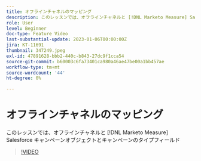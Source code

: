 ```yaml
---
title: オフラインチャネルのマッピング
description: このレッスンでは、オフラインチャネルと [!DNL Marketo Measure] Salesforce キャンペーンオブジェクトとキャンペーンのタイプフィールド
role: User
level: Beginner
doc-type: Feature Video
last-substantial-update: 2023-01-06T00:00:00Z
jira: KT-11691
thumbnail: 347249.jpeg
exl-id: 47891628-bbb2-440c-b843-27dc9f1cca54
source-git-commit: b60003c6fa73401ca980a46ae47be00a1bb457ae
workflow-type: tm+mt
source-wordcount: '44'
ht-degree: 0%

---
```


# オフラインチャネルのマッピング

このレッスンでは、オフラインチャネルと [!DNL Marketo Measure] Salesforce キャンペーンオブジェクトとキャンペーンのタイプフィールド

>[!VIDEO](https://video.tv.adobe.com/v/347249/?quality=12&learn=on)
